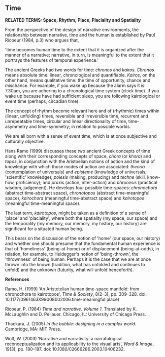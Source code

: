 ## Time

**RELATED TERMS: Space; Rhythm; Place; Placiality and Spatiality**

From the perspective of the design of narrative environments, the relationship between narrative, time and the human is established by Paul Ricoeur (1984, p.3) who argues that,

'time becomes human time to the extent that it is organized after the manner of a narrative; narrative, in turn, is meaningful to the extent that it portrays the features of temporal experience.' 

The ancient Greeks had two words for time: _chronos_ and _kairos_. _Chronos_ means absolute time: linear, chronological and quantifiable. _Kairos_, on the other hand, means qualitative time: the time of opportunity, chance and mischance. For example, if you wake up because the alarm says it is 7.30am, you are adhering to a chronological time system (clock time). If you wake up because have had sufficient sleep, you are following kairological or event time (perhaps, circadian time). 

The concept of rhythm become relevant here and of (rhythmic) times within (linear, unfolding) times, reversible and irreversible time, recurrent and unrepeatable times, circular and linear directionality of time, time-asymmetry and time-symmetry; in relation to possible worlds. 

We are all born with a sense of event time, which is at once subjective and culturally objective. 

Hans Ramo (1999) discusses these two ancient Greek concepts of time along with their corresponding concepts of space, _chora_ (or _khora_) and _topos_, in conjunction with the Aristoelian notions of action and the kind of knowledge with which those modes of action are associated: _theoria_ (contemplation of universals) and _episteme_ (knowledge of universals, 'scientific' knowledge); _poiesis_ (making, producing) and _techne_ (skill, know-how, proficiency); and _praxis_ (action, inter-action) and _phronesis_ (practical wisdom, judgement). He develops four possible time-spaces: _chronochora_ (abstract time-abstract space), _chronotopos_ (abstract time-meaningful space), _kairochora_ (meaningful time-abstract space) and _kairotopos_ (meaningful time-meaningful space). 

The last term, _kairotopos_, might be taken as a definition of a sense of 'place' and 'placiality', where both the spatiality (my space, our space) and the temporality (my memory, our memory, my history, our history) are significant for a situated human being. 

This bears on the discussion of the notion of 'home' (our space, our history) and whether one should presume that the fundamental human experience is that of 'homeliness' (being-at-home) or of displacement (being-at-odds), in relation, for example, to Heidegger's notion of 'being-thrown', the 'thrownness' of being human. Perhaps it is the case that we are at once thrown into the known (tradition, what has unfolded and continues to unfold) and the unknown (futurity, what will unfold henceforth).

**References**

Ramo, H. (1999) ‘An Aristotelian human time-space manifold: from chronochora to kairotopos’, _Time & Society_, 8(2–3), pp. 309–328. doi: 10.1177/0961463X99008002006.time-meaningful place)

Ricoeur, P. (1984) _Time and narrative. Volume 1_. Translated by K. McLaughlin and D. Pellauer. Chicago, IL: University of Chicago Press.

Thackara, J. (2005) _In the bubble: designing in a complex world_. Cambridge, MA: MIT Press.

Wolf, W. (2003) ‘Narrative and narrativity: a narratological reconceptualization and its applicability to the visual arts’, _Word & Image_, 19(3), pp. 180–197. doi: 10.1080/02666286.2003.10406232.
